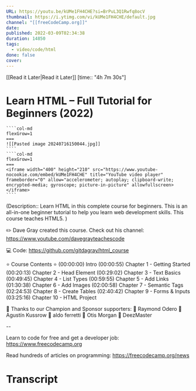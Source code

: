 ```yaml
---
URL: https://youtu.be/kUMe1FH4CHE?si=BrPuL3Q1Rwfq8ocV
thumbnail: https://i.ytimg.com/vi/kUMe1FH4CHE/default.jpg
channel: "[[freeCodeCamp.org]]"
date: 
published: 2022-03-09T02:34:38
duration: 14850
tags:
  - video/code/html
done: false
cover: 
---
```

[[Read it Later|Read it Later]] [time:: "4h 7m 30s"]
# Learn HTML – Full Tutorial for Beginners (2022)
`````col
````col-md
flexGrow=1
===
![[Pasted image 20240716150044.jpg]]
````
````col-md
flexGrow=1
===
<iframe width="400" height="210" src="https://www.youtube-nocookie.com/embed/kUMe1FH4CHE" title="YouTube video player" frameborder="0" allow="accelerometer; autoplay; clipboard-write; encrypted-media; gyroscope; picture-in-picture" allowfullscreen></iframe>
````
`````
(Description:: Learn HTML in this complete course for beginners. This is an all-in-one beginner tutorial to help you learn web development skills. This course teaches HTML5. )

✏️ Dave Gray created this course. Check out his channel: https://www.youtube.com/davegrayteachescode

💻 Code: https://github.com/gitdagray/html_course

⭐️ Course Contents ⭐️
(00:00:00) Intro 
(00:00:55) Chapter 1 - Getting Started
(00:20:13) Chapter 2 - Head Element
(00:29:02) Chapter 3 - Text Basics 
(00:49:45) Chapter 4 - List Types
(00:59:55) Chapter 5 - Add Links 
(01:30:38) Chapter 6 - Add Images
(02:00:58) Chapter 7 - Semantic Tags 
(02:24:53) Chapter 8 - Create Tables 
(02:40:42) Chapter 9 - Forms & Inputs 
(03:25:16) Chapter 10 - HTML Project

🎉 Thanks to our Champion and Sponsor supporters:
👾 Raymond Odero
👾 Agustín Kussrow
👾 aldo ferretti
👾 Otis Morgan
👾 DeezMaster

--

Learn to code for free and get a developer job: https://www.freecodecamp.org

Read hundreds of articles on programming: https://freecodecamp.org/news
# Transcript